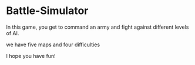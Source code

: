 # Battle-Simulator
In this game, you get to command an army and fight against different levels of AI.

we have five maps and four difficulties

I hope you have fun!
